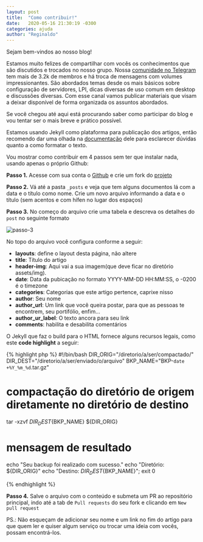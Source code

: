 ```yaml
---
layout: post
title:  "Como contribuir!"
date:   2020-05-16 21:30:19 -0300
categories: ajuda
author: "Reginaldo"
---
```

Sejam bem-vindos ao nosso blog!

Estamos muito felizes de compartilhar com vocês os conhecimentos que são discutidos e trocados no nosso grupo.
Nossa [comunidade no Telegram](https://t.me/LinuxParaTodos) tem mais de 3.2k de membros e há troca de mensagens com volumes impressionantes. São abordados temas desde os mais básicos sobre configuração de servidores, LPI, dicas diversas de uso comum em desktop e discussões diversas. Com esse canal vamos publicar materiais que visam a deixar disponível de forma organizada os assuntos abordados.

Se você chegou até aqui está procurando saber como participar do blog e vou tentar ser o mais breve e prático possível.

Estamos usando Jekyll como plataforma para publicação dos artigos, então recomendo dar uma olhada na [documentação](https://jekyllrb.com/) dele para esclarecer dúvidas quanto a como formatar o texto.

Vou mostrar como contribuir em 4 passos sem ter que instalar nada, usando apenas o próprio Github:

**Passo 1.** Acesse com sua conta o [Github](https://github.com) e crie um fork do [projeto](https://github.com/linuxbrasil/blog)

**Passo 2.** Vá até a pasta `_posts` e veja que tem alguns documentos lá com a data e o título como nome. Crie um novo arquivo informando a data e o título (sem acentos e com hífen no lugar dos espaços)

**Passo 3.** No começo do arquivo crie uma tabela e descreva os detalhes do `post` no seguinte formato 

![passo-3](https://snag.gy/fbe8Ag.jpg)

No topo do arquivo você configura conforme a seguir:
 * **layouts**: define o layout desta página, não altere
 * **title**: Título do artigo
 * **header-img**: Aqui vai a sua imagem(que deve ficar no diretório assets/img).
 * **date**: Data da pubicação no formato YYYY-MM-DD HH:MM:SS, o -0200 é o timezone
 * **categories**: Categorias que este artigo pertence, caprixe nisso
 * **author**: Seu nome
 * **author_url**: Um link que você queira postar, para que as pessoas te encontrem, seu portifólio, enfim...
 * **author_ur_label**: O texto ancora para seu link
 * **comments**: habilita e desabilita comentários
 
O Jekyll que faz o build para o HTML fornece alguns recursos legais, como este **code highlight** a seguir:

{% highlight php %}
#!/bin/bash
DIR_ORIG="/diretorio/a/ser/compactado/"
DIR_DEST="/diretorio/a/ser/enviado/o/arquivo"
BKP_NAME="BKP-`date +%Y_%m_%d`.tar.gz"

# compactação do diretório de origem diretamente no diretório de destino
tar -xzvf ${DIR_DEST}${BKP_NAME} ${DIR_ORIG}

# mensagem de resultado
echo "Seu backup foi realizado com sucesso."
echo "Diretório: ${DIR_ORIG}"
echo "Destino: ${DIR_DEST}${BKP_NAME}";
exit 0

{% endhighlight %}


**Passo 4.** Salve o arquivo com o conteúdo e submeta um PR ao repositório principal, indo até a tab de `Pull requests` do seu fork e clicando em `New pull request`

PS.: Não esqueçam de adicionar seu nome e um link no fim do artigo para que quem ler e quiser algum serviço ou trocar uma ideia com vocês, possam encontrá-los.

